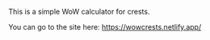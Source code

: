 This is a simple WoW calculator for crests.

You can go to the site here: https://wowcrests.netlify.app/
